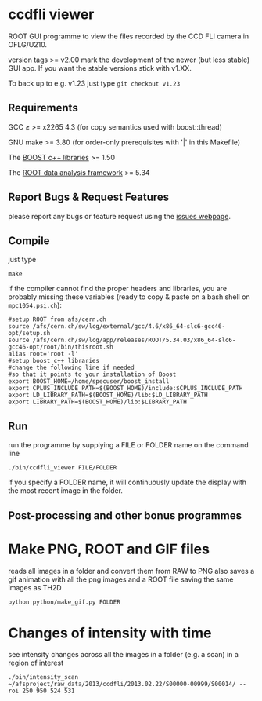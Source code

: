 ccdfli viewer
==========

ROOT GUI programme to view the files recorded by the CCD
FLI camera in OFLG/U210.

version tags >= v2.00 mark the development of the newer (but less stable) GUI app.
If you want the stable versions stick with v1.XX.

To back up to e.g. v1.23 just type `git checkout v1.23`


Requirements
----------

GCC &ge; >= x2265 4.3 (for copy semantics used with boost::thread)

GNU make >= 3.80 (for order-only prerequisites with '|' in this Makefile)

The [BOOST c++ libraries](http://www.boost.org "BOOST homepage") >= 1.50

The [ROOT data analysis framework](http://root.cern.ch "ROOT homepage") >= 5.34



Report Bugs & Request Features
----------
please report any bugs or feature request using the [issues webpage](https://bitbucket.org/Enucatl/readimages/issues/new).


Compile
----------
just type

    make


if the compiler cannot find the proper headers and libraries, you are
    probably missing these variables (ready to copy & paste on a bash shell
    on `mpc1054.psi.ch`):

    #setup ROOT from afs/cern.ch
    source /afs/cern.ch/sw/lcg/external/gcc/4.6/x86_64-slc6-gcc46-opt/setup.sh
    source /afs/cern.ch/sw/lcg/app/releases/ROOT/5.34.03/x86_64-slc6-gcc46-opt/root/bin/thisroot.sh
    alias root='root -l'
    #setup boost c++ libraries
    #change the following line if needed
    #so that it points to your installation of Boost
    export BOOST_HOME=/home/specuser/boost_install
    export CPLUS_INCLUDE_PATH=$(BOOST_HOME)/include:$CPLUS_INCLUDE_PATH
    export LD_LIBRARY_PATH=$(BOOST_HOME)/lib:$LD_LIBRARY_PATH
    export LIBRARY_PATH=$(BOOST_HOME)/lib:$LIBRARY_PATH


Run
----------------------
run the programme by supplying a FILE or FOLDER name on the command line

    ./bin/ccdfli_viewer FILE/FOLDER

if you specify a FOLDER name, it will continuously update the display with
    the most recent image in the folder.


Post-processing and other bonus programmes
----------------------

# Make PNG, ROOT and GIF files
reads all images in a folder and convert them from RAW to PNG
also saves a gif animation with all the png images and a ROOT file saving
the same images as TH2D

    python python/make_gif.py FOLDER

# Changes of intensity with time
see intensity changes across all the images in a folder (e.g. a scan) in 
a region of interest

    ./bin/intensity_scan ~/afsproject/raw_data/2013/ccdfli/2013.02.22/S00000-00999/S00014/ --roi 250 950 524 531
